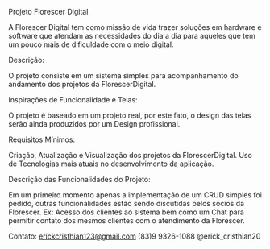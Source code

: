 Projeto Florescer Digital.

A Florescer Digital tem como missão de vida trazer soluções em hardware e software que atendam as necessidades do dia a dia para aqueles que tem um pouco mais de dificuldade com o meio digital.

Descrição: 

O projeto consiste em um sistema simples para acompanhamento do andamento dos projetos da FlorescerDigital.

Inspirações de Funcionalidade e Telas:

O projeto é baseado em um projeto real, por este fato, o design das telas serão ainda produzidos por um Design profissional.

Requisitos Mínimos:

Criação, Atualização e Visualização dos projetos da FlorescerDigital.
Uso de Tecnologias mais atuais no desenvolvimento da aplicação.

Descrição das Funcionalidades do Projeto:

Em um primeiro momento apenas a implementação de um CRUD simples foi pedido, outras funcionalidades estão sendo discutidas pelos sócios da Florescer. Ex: Acesso dos clientes ao sistema bem como um Chat para permitir contato dos mesmos clientes com o atendimento da Florescer.

Contato:
erickcristhian123@gmail.com
(83)9 9326-1088
@erick_cristhian20